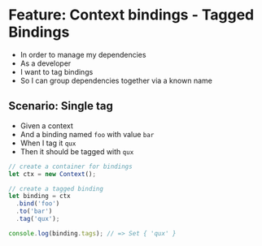 # Feature: Context bindings - Tagged Bindings

- In order to manage my dependencies
- As a developer
- I want to tag bindings
- So I can group dependencies together via a known name

## Scenario: Single tag

- Given a context
- And a binding named `foo` with value `bar`
- When I tag it `qux`
- Then it should be tagged with `qux`

```ts
// create a container for bindings
let ctx = new Context();

// create a tagged binding
let binding = ctx
  .bind('foo')
  .to('bar')
  .tag('qux');

console.log(binding.tags); // => Set { 'qux' }
```
